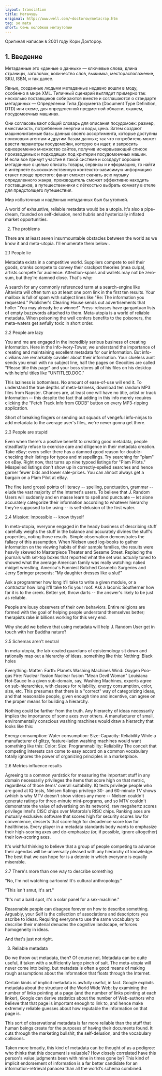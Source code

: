 ```yaml
---
layout: translation
title: Метачушь
original: http://www.well.com/~doctorow/metacrap.htm
tag: so meta
short: Семь колобков метаутопии
---
```

Оригинал написан в 2001 году Кори Доктороу.

## 1. Введение

Метаданные это «данные о данных» — ключевые слова, длина страницы, заголовок, количество слов, выжимка, месторасполажение, SKU, ISBN, и так далее.

Явные, созданные людьми метаданные недавно вошли в моду, особенно в мире XML.
Типичный сценарий выглядит примерно так: несколько поставщиков собираются вместе и соглашаются о стандарте метаданных — Определении Типа Документа (Document Type Definition, DTD) или схеме, для определенной предметной области, скажем, посудомоечных машинах.

Они согласовывают общий словарь для описания посудомоек: размер, вместимость, потребление энергии и воды, цена. Затем создают машиночитаемые базы данных своего ассортимента, которые доступны поисковым агентам и другим базам данных; так что потребитель может ввести параметры посудомойки, которую он ищет, и запросить одновременно множество сайтов, получив исчервывающий список производимых и подходящих под критерии посудомоечных машин.  
И если все примут участие в такой системе и создадут хорошие метаданные с целью описать товары, сервисы и информацию, то найти в интернете высококачественную контексто-зависимую информацию станет проще простого: фанат сможет скачать всю музыку определенного жанра, производитель сможет эффективно находить поставщиков, а путешественники с лёгкостью выбрать комнату в отеле для предстоящего путешествия.

Мир избыточных и надёжных метаданных был бы утопией. 

A world of exhaustive, reliable metadata would be a utopia. It's also a pipe-dream, founded on self-delusion, nerd hubris and hysterically inflated market opportunities.


2. The problems

There are at least seven insurmountable obstacles between the world as we know it and meta-utopia. I'll enumerate them below:.

2.1 People lie

Metadata exists in a competitive world. Suppliers compete to sell their goods, cranks compete to convey their crackpot theories (mea culpa), artists compete for audience. Attention-spans and wallets may not be zero-sum, but they're damned close.
That's why:

A search for any commonly referenced term at a search-engine like Altavista will often turn up at least one porn link in the first ten results.
Your mailbox is full of spam with subject lines like "Re: The information you requested."
Publisher's Clearing House sends out advertisements that holler "You may already be a winner!"
Press-releases have gargantuan lists of empty buzzwords attached to them.
Meta-utopia is a world of reliable metadata. When poisoning the well confers benefits to the poisoners, the meta-waters get awfully toxic in short order.

2.2 People are lazy

You and me are engaged in the incredibly serious business of creating information. Here in the Info-Ivory-Tower, we understand the importance of creating and maintaining excellent metadata for our information.
But info-civilians are remarkably cavalier about their information. Your clueless aunt sends you email with no subject line, half the pages on Geocities are called "Please title this page" and your boss stores all of his files on his desktop with helpful titles like "UNTITLED.DOC."

This laziness is bottomless. No amount of ease-of-use will end it. To understand the true depths of meta-laziness, download ten random MP3 files from Napster. Chances are, at least one will have no title, artist or track information -- this despite the fact that adding in this info merely requires clicking the "Fetch Track Info from CDDB" button on every MP3-ripping application.

Short of breaking fingers or sending out squads of vengeful info-ninjas to add metadata to the average user's files, we're never gonna get there.


2.3 People are stupid

Even when there's a positive benefit to creating good metadata, people steadfastly refuse to exercise care and diligence in their metadata creation.
Take eBay: every seller there has a damned good reason for double-checking their listings for typos and misspellings. Try searching for "plam" on eBay. Right now, that turns up nine typoed listings for "Plam Pilots." Misspelled listings don't show up in correctly-spelled searches and hence garner fewer bids and lower sale-prices. You can almost always get a bargain on a Plam Pilot at eBay.

The fine (and gross) points of literacy -- spelling, punctuation, grammar -- elude the vast majority of the Internet's users. To believe that J. Random Users will suddenly and en masse learn to spell and punctuate -- let alone accurately categorize their information according to whatever hierarchy they're supposed to be using -- is self-delusion of the first water.


2.4 Mission: Impossible -- know thyself

In meta-utopia, everyone engaged in the heady business of describing stuff carefully weighs the stuff in the balance and accurately divines the stuff's properties, noting those results.
Simple observation demonstrates the fallacy of this assumption. When Nielsen used log-books to gather information on the viewing habits of their sample families, the results were heavily skewed to Masterpiece Theater and Sesame Street. Replacing the journals with set-top boxes that reported what the set was actually tuned to showed what the average American family was really watching: naked midget wrestling, America's Funniest Botched Cosmetic Surgeries and Jerry Springer presents: "My daughter dresses like a slut!"

Ask a programmer how long it'll take to write a given module, or a contractor how long it'll take to fix your roof. Ask a laconic Southerner how far it is to the creek. Better yet, throw darts -- the answer's likely to be just as reliable.

People are lousy observers of their own behaviors. Entire religions are formed with the goal of helping people understand themselves better; therapists rake in billions working for this very end.

Why should we believe that using metadata will help J. Random User get in touch with her Buddha nature?


2.5 Schemas aren't neutral

In meta-utopia, the lab-coated guardians of epistemology sit down and rationally map out a hierarchy of ideas, something like this:
Nothing: 
    Black holes

Everything: 
    Matter:
        Earth:
            Planets
            Washing Machines
        Wind:
            Oxygen
            Poo-gas
        Fire:
            Nuclear fission
            Nuclear fusion
            "Mean Devil Woman" Louisiana Hot-Sauce
In a given sub-domain, say, Washing Machines, experts agree on sub-hierarchies, with classes for reliability, energy consumption, color, size, etc.
This presumes that there is a "correct" way of categorizing ideas, and that reasonable people, given enough time and incentive, can agree on the proper means for building a hierarchy.

Nothing could be farther from the truth. Any hierarchy of ideas necessarily implies the importance of some axes over others. A manufacturer of small, environmentally conscious washing machines would draw a hierarchy that looks like this:

Energy consumption:
    Water consumption:
        Size:
            Capacity:
                Reliability
While a manufacturer of glitzy, feature-laden washing machines would want something like this:
Color:
    Size:
        Programmability:
            Reliability
The conceit that competing interests can come to easy accord on a common vocabulary totally ignores the power of organizing principles in a marketplace.

2.6 Metrics influence results

Agreeing to a common yardstick for measuring the important stuff in any domain necessarily privileges the items that score high on that metric, regardless of those items' overall suitability. IQ tests privilege people who are good at IQ tests, Nielsen Ratings privilege 30- and 60-minute TV shows (which is why MTV doesn't show videos any more -- Nielsen couldn't generate ratings for three-minute mini-programs, and so MTV couldn't demonstrate the value of advertising on its network), raw megahertz scores privilege Intel's CISC chips over Motorola's RISC chips.
Ranking axes are mutually exclusive: software that scores high for security scores low for convenience, desserts that score high for decadence score low for healthiness. Every player in a metadata standards body wants to emphasize their high-scoring axes and de-emphasize (or, if possible, ignore altogether) their low-scoring axes.

It's wishful thinking to believe that a group of people competing to advance their agendas will be universally pleased with any hierarchy of knowledge. The best that we can hope for is a detente in which everyone is equally miserable.


2.7 There's more than one way to describe something

"No, I'm not watching cartoons! It's cultural anthropology."

"This isn't smut, it's art."

"It's not a bald spot, it's a solar panel for a sex-machine."

Reasonable people can disagree forever on how to describe something. Arguably, your Self is the collection of associations and descriptors you ascribe to ideas. Requiring everyone to use the same vocabulary to describe their material denudes the cognitive landscape, enforces homogeneity in ideas.

And that's just not right.


3. Reliable metadata

Do we throw out metadata, then?
Of course not. Metadata can be quite useful, if taken with a sufficiently large pinch of salt. The meta-utopia will never come into being, but metadata is often a good means of making rough assumptions about the information that floats through the Internet.

Certain kinds of implicit metadata is awfully useful, in fact. Google exploits metadata about the structure of the World Wide Web: by examining the number of links pointing at a page (and the number of links pointing at each linker), Google can derive statistics about the number of Web-authors who believe that that page is important enough to link to, and hence make extremely reliable guesses about how reputable the information on that page is.

This sort of observational metadata is far more reliable than the stuff that human beings create for the purposes of having their documents found. It cuts through the marketing bullshit, the self-delusion, and the vocabulary collisions.

Taken more broadly, this kind of metadata can be thought of as a pedigree: who thinks that this document is valuable? How closely correlated have this person's value judgments been with mine in times gone by? This kind of implicit endorsement of information is a far better candidate for an information-retrieval panacea than all the world's schema combined.